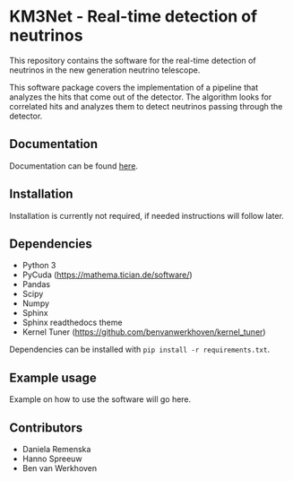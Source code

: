 
KM3Net - Real-time detection of neutrinos
=========================================

This repository contains the software for the real-time detection of
neutrinos in the new generation neutrino telescope.

This software package covers the implementation of a pipeline that
analyzes the hits that come out of the detector. The algorithm looks
for correlated hits and analyzes them to detect neutrinos passing
through the detector.


Documentation
-------------
Documentation can be found [here](https://benvanwerkhoven.github.io/KM3Net/sphinxdoc/html/index.html).


Installation
------------
Installation is currently not required, if needed instructions will follow later.


Dependencies
------------
 * Python 3
 * PyCuda (https://mathema.tician.de/software/)
 * Pandas
 * Scipy
 * Numpy
 * Sphinx
 * Sphinx readthedocs theme
 * Kernel Tuner (https://github.com/benvanwerkhoven/kernel_tuner)

Dependencies can be installed with ``pip install -r requirements.txt``.


Example usage
-------------
Example on how to use the software will go here.


Contributors
------------

* Daniela Remenska
* Hanno Spreeuw
* Ben van Werkhoven


